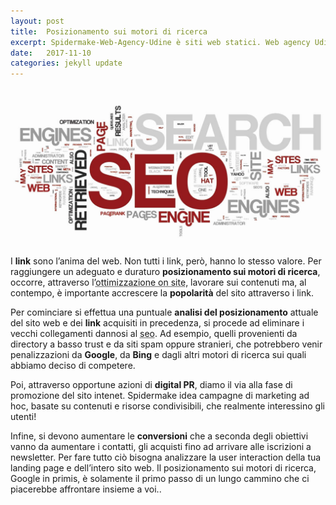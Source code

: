 ```yaml
---
layout: post
title:  Posizionamento sui motori di ricerca
excerpt: Spidermake-Web-Agency-Udine è siti web statici. Web agency Udine usa il generatore di siti Jekyllrb per realizzare siti internet, blog e portali, a Udine a Trieste
date:   2017-11-10
categories: jekyll update
---
```

<img src="/img/consulente-seo-udine-posizionamento-motori-di-ricerca.jpg" alt="SpiderMake è consulente SEO a Udine. Posizionamento su motori di ricerca. SpiderMake web agency Udine" title="SpiderMake è consulente SEO a Udine. Posizionamento su motori di ricerca. SpiderMake web agency Udine">

I **link** sono l’anima del web. Non tutti i link, però, hanno lo stesso valore. Per raggiungere un adeguato e duraturo **posizionamento sui motori di ricerca**, occorre, attraverso l’<abbr title="Attraverso l’ottimizzazione on site di un sito web è possibile migliorarne il posizionamento, con particolare riferimento alle keyword di tipo long tail e a bassa competitività.">ottimizzazione on site</abbr>, lavorare sui contenuti ma, al contempo, è importante accrescere la **popolarità** del sito attraverso i link.

Per cominciare si effettua una puntuale **analisi del posizionamento** attuale del sito web e dei **link** acquisiti in precedenza, si procede ad eliminare i vecchi collegamenti dannosi al <abbr title="Search Engine Optimization, letteralmente, Ottimizzazione dui Mptori di Ricerca">seo</abbr>. Ad esempio, quelli provenienti da directory a basso trust e da siti spam oppure stranieri, che potrebbero venir penalizzazioni da **Google**, da **Bing** e dagli altri motori di ricerca sui quali abbiamo deciso di competere.

Poi, attraverso opportune azioni di **digital PR**, diamo il via alla fase di promozione del sito intenet. Spidermake idea campagne di marketing ad hoc, basate su contenuti e risorse condivisibili, che realmente interessino gli utenti!

Infine, si devono aumentare le **conversioni** che a seconda degli obiettivi vanno da aumentare i contatti, gli acquisti fino ad arrivare alle iscrizioni a newsletter. Per fare tutto ciò bisogna analizzare la user interaction della tua landing page e dell’intero sito web. Il posizionamento sui motori di ricerca, Google in primis, è solamente il primo passo di un lungo cammino che ci piacerebbe affrontare insieme a voi..
